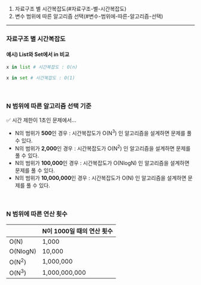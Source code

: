1. 자료구조 별 시간복잡도(#자료구조-별-시간복잡도)
2. 변수 범위에 따른 알고리즘 선택(#변수-범위에-따른-알고리즘-선택)
---


### 자료구조 별 시간복잡도
#### 예시) List와 Set에서 **in** 비교
```python
x in list # 시간복잡도 : O(n)

x in set # 시간복잡도 : O(1)
```
<br>

### N 범위에 따른 알고리즘 선택 기준
✅ 시간 제한이 1초인 문제에서...

- N의 범위가 **500**인 경우 :  시간복잡도가 O(N<sup>3</sup>) 인 알고리즘을 설계하면 문제를 풀 수 있다.
- N의 범위가 **2,000**인 경우 : 시간복잡도가 O(N<sup>2</sup>) 인 알고리즘을 설계하면 문제를 풀 수 있다.
- N의 범위가 **100,000**인 경우 : 시간복잡도가 O(NlogN) 인 알고리즘을 설계하면 문제를 풀 수 있다.
- N의 범위가 **10,000,000**인 경우 : 시간복잡도가 O(N) 인 알고리즘을 설계하면 문제를 풀 수 있다.


<br>

### N 범위에 따른 연산 횟수

|  |N이 1000일 때의 연산 횟수|
|--|--|
| O(N) |1,000|
|O(NlogN)|10,000|
|O(N<sup>2</sup>)|1,000,000|
|O(N<sup>3</sup>)|1,000,000,000|
